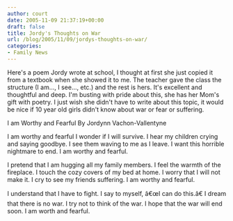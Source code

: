 ```yaml
---
author: court
date: 2005-11-09 21:37:19+00:00
draft: false
title: Jordy's Thoughts on War
url: /blog/2005/11/09/jordys-thoughts-on-war/
categories:
- Family News
---
```


Here's a poem Jordy wrote at school, I thought at first she just copied it from a textbook when she showed it to me.    The teacher gave the class the structure (I am..., I see..., etc.) and the rest is hers.  It's excellent and thoughtful and deep.  I'm busting with pride about this, she has her Mom's gift with poetry.  I just wish she didn't have to write about this topic, it would be nice if 10 year old girls didn't know about war or fear or suffering.

I am Worthy and Fearful
By Jordynn Vachon-Vallentyne

I am worthy and fearful
I wonder if I will survive.
I hear my children crying and saying goodbye.
I see them waving to me as I leave.
I want this horrible nightmare to end.
I am worthy and fearful.

I pretend that I am hugging all my family members.
I feel the warmth of the fireplace.
I touch the cozy covers of my bed at home.
I worry that I will not make it.
I cry to see my friends suffering.
I am worthy and fearful.

I understand that I have to fight.
I say to myself, â€œI can do this.â€
I dream that there is no war.
I try not to think of the war.
I hope that the war will end soon.
I am worth and fearful.
